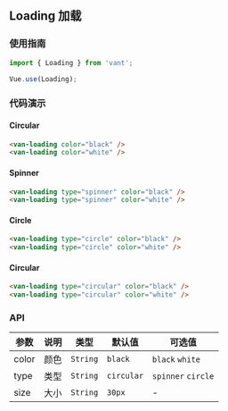 ## Loading 加载

### 使用指南
``` javascript
import { Loading } from 'vant';

Vue.use(Loading);
```

### 代码演示

#### Circular

```html
<van-loading color="black" />
<van-loading color="white" />
```

#### Spinner

```html
<van-loading type="spinner" color="black" />
<van-loading type="spinner" color="white" />
```

#### Circle

```html
<van-loading type="circle" color="black" />
<van-loading type="circle" color="white" />
```

#### Circular

```html
<van-loading type="circular" color="black" />
<van-loading type="circular" color="white" />
```

### API

| 参数 | 说明 | 类型 | 默认值 | 可选值 |
|-----------|-----------|-----------|-------------|-------------|
| color | 颜色 | `String` | `black` | `black` `white` |
| type | 类型 | `String` | `circular` | `spinner` `circle` |
| size | 大小 | `String` | `30px` | - |
